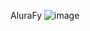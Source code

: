 AluraFy
![image](https://user-images.githubusercontent.com/71272198/112699161-fd75d400-8e69-11eb-89a7-0fe65e739859.png)
